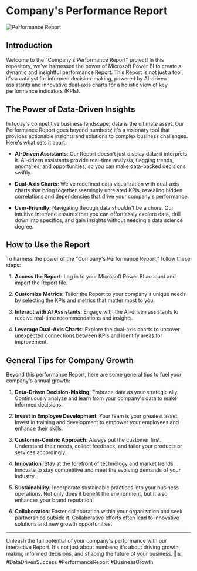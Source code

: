 # Company's Performance Report

![Performance Report](https://www.salesforce.com/content/dam/blogs/eu/2022/business-analytics.jpg)

## Introduction

Welcome to the "Company's Performance Report" project! In this repository, we've harnessed the power of Microsoft Power BI to create a dynamic and insightful performance Report. This Report is not just a tool; it's a catalyst for informed decision-making, powered by AI-driven assistants and innovative dual-axis charts for a holistic view of key performance indicators (KPIs).

## The Power of Data-Driven Insights

In today's competitive business landscape, data is the ultimate asset. Our Performance Report goes beyond numbers; it's a visionary tool that provides actionable insights and solutions to complex business challenges. Here's what sets it apart:

- **AI-Driven Assistants**: Our Report doesn't just display data; it interprets it. AI-driven assistants provide real-time analysis, flagging trends, anomalies, and opportunities, so you can make data-backed decisions swiftly.

- **Dual-Axis Charts**: We've redefined data visualization with dual-axis charts that bring together seemingly unrelated KPIs, revealing hidden correlations and dependencies that drive your company's performance.

- **User-Friendly**: Navigating through data shouldn't be a chore. Our intuitive interface ensures that you can effortlessly explore data, drill down into specifics, and gain insights without needing a data science degree.

## How to Use the Report

To harness the power of the "Company's Performance Report," follow these steps:

1. **Access the Report**: Log in to your Microsoft Power BI account and import the Report file.

2. **Customize Metrics**: Tailor the Report to your company's unique needs by selecting the KPIs and metrics that matter most to you.

3. **Interact with AI Assistants**: Engage with the AI-driven assistants to receive real-time recommendations and insights.

4. **Leverage Dual-Axis Charts**: Explore the dual-axis charts to uncover unexpected connections between KPIs and identify areas for improvement.

## General Tips for Company Growth

Beyond this performance Report, here are some general tips to fuel your company's annual growth:

1. **Data-Driven Decision-Making**: Embrace data as your strategic ally. Continuously analyze and learn from your company's data to make informed decisions.

2. **Invest in Employee Development**: Your team is your greatest asset. Invest in training and development to empower your employees and enhance their skills.

3. **Customer-Centric Approach**: Always put the customer first. Understand their needs, collect feedback, and tailor your products or services accordingly.

4. **Innovation**: Stay at the forefront of technology and market trends. Innovate to stay competitive and meet the evolving demands of your industry.

5. **Sustainability**: Incorporate sustainable practices into your business operations. Not only does it benefit the environment, but it also enhances your brand reputation.

6. **Collaboration**: Foster collaboration within your organization and seek partnerships outside it. Collaborative efforts often lead to innovative solutions and new growth opportunities.

---

Unleash the full potential of your company's performance with our interactive Report. It's not just about numbers; it's about driving growth, making informed decisions, and shaping the future of your business. 🚀📊 #DataDrivenSuccess #PerformanceReport #BusinessGrowth
